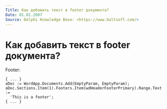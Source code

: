 ```yaml
---
Title: Как добавить текст в footer документа?
Date: 01.01.2007
Source: Delphi Knowledge Base: <https://www.baltsoft.com/>
---
```



Как добавить текст в footer документа?
======================================


Footer:

    { ... }
    aDoc := WordApp.Documents.Add(EmptyParam, EmptyParam);
    aDoc.Sections.Item(1).Footers.Item(wdHeaderFooterPrimary).Range.Text :=
      'This is a footer';
    { ... }

